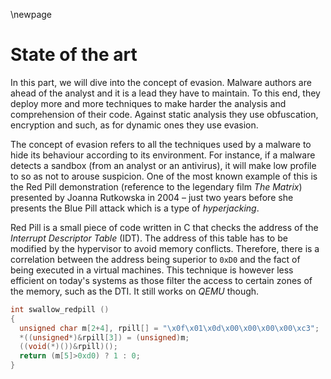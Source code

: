 \newpage

# State of the art

In this part, we will dive into the concept of evasion. Malware authors are
ahead of the analyst and it is a lead they have to maintain. To this end, they
deploy more and more techniques to make harder the analysis and comprehension 
of their code. Against static analysis they use obfuscation, encryption and 
such, as for dynamic ones they use evasion.

The concept of evasion refers to all the techniques used by a malware to hide
its behaviour according to its environment. For instance, if a malware detects
a sandbox (from an analyst or an antivirus), it will make low profile to so as
not to arouse suspicion. One of the most known example of this is the Red Pill
demonstration (reference to the legendary film *The Matrix*) presented by
Joanna Rutkowska in 2004 &ndash; just two years before she presents the Blue
Pill attack which is a type of *hyperjacking*.

Red Pill is a small piece of code written in C that checks the address of the 
*Interrupt Descriptor Table* (IDT). The address of this table has to be 
modified by the hypervisor to avoid memory conflicts. Therefore, there is a 
correlation between the address being superior to `0xD0` and the fact of being 
executed in a virtual machines. This technique is however less efficient on
today's systems as those filter the access to certain zones of the memory, such
as the DTI. It still works on *QEMU* though.

```c
int swallow_redpill () 
{
  unsigned char m[2+4], rpill[] = "\x0f\x01\x0d\x00\x00\x00\x00\xc3";
  *((unsigned*)&rpill[3]) = (unsigned)m;
  ((void(*)())&rpill)();
  return (m[5]>0xd0) ? 1 : 0;
}
```

